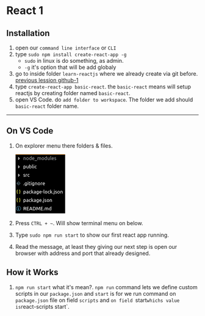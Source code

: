 # React 1

## Installation

1. open our `command line interface` or `CLI`
2. type `sudo npm install create-react-app -g`
      * `sudo` in linux is do something, as admin.
      * `-g` it's option that will be add globaly
3. go to inside folder `learn-reactjs` where we already create via git before. [previous lession github-1](./../github-1/README.md)
4. type `create-react-app basic-react`. the `basic-react` means will setup reactjs by creating folder named `basic-react`.
5. open VS Code. do `add folder to workspace`. The folder we add should `basic-react` folder name.

--- 

## On VS Code

1. On explorer menu there folders & files.
    
    ![](./assets/folders_files.png)

2. Press `CTRL + ~`. Will show terminal menu on below.
3. Type `sudo npm run start` to show our first react app running.
4. Read the message, at least they giving our next step is open our browser with address and port that already designed.

## How it Works

1. `npm run start` what it's mean?. 
   `npm run` command lets we define custom scripts in our `package.json` and `start` is for we run command on `package.json` file on field `scripts` and `on field `start` whichs value is `react-scripts start`.


<!-- ### References

- [`create-react-app`](https://npm.im/create-react-app) installer
- ▢ React Component `class` vs stateless component
  - Building blocks of React, `react`, `react-dom`
  - Import modules or another components
  - JSX `className` vs HTML `class`
  - `state`, `setState`, `getState`
    - initial state vs changed state
  - `props`, `propTypes`, and `defaultProps`
- ▢ React State
  - Passing state to child component
- ▢ React Props
  - Get props from parent component
- ▢ React Render
  - Display `state`/`props`/`variable` inside `render` function
  - Handle `undefined` or unstructured variable with condtional `if`/`||`
  - Conditional rendering
  - Looped rendering using `map`/`filter`
- ▢ React Method
  - `.bind(this)` in constructor
- ▢ React Toolkit
  - Component and virtual DOM
  - Editor Packages: `react`, `jsx`
  - Browser Extensions: React DevTools
- ▢ React Trivia
  - Complete lifecycle of a component
  - Element naming
  - Class-based components
  - Stateless functional components
  - Component-based development
  - Parent and child relationship between components

---

## React JSX

JSX commonly looks like this. It looks like combining HTML inside JavaScript. But in reality, they're just an alternative way to write JavaScript functions.

in JSX:

```js
return (
  <div>
    <h1 className="app-title">App Name</h1>
    <p>{todoList}</p>
  </div>
)
```

---

`create-react-app` project structure:

```sh
.
├── node_modules
├── package.json
├── public
│   ├── favicon.ico
│   ├── index.html
│   └── manifest.json
├── README.md
├── src
│   ├── App.css
│   ├── App.js
│   ├── App.test.js
│   ├── index.css
│   ├── index.js
│   ├── logo.svg
│   └── registerServiceWorker.js
└── yarn.lock
```

Take a look in the `package.json`.

```json
"scripts": {
  "start": "react-scripts start",
  "build": "react-scripts build",
  "test": "react-scripts test --env=jsdom",
  "eject": "react-scripts eject"
}
```

The `react-scripts` in the installer here actually contains:

- webpack module bundler
- Babel JavaScript transpiler

So in the beginning, we don't have to worry to config those, in order to just learn React essentials.

### References

- [`create-react-app`](https://npm.im/create-react-app) installer
- [webpack](https://webpack.js.org)
- [`babel` plugin: `transform-react-jsx`](https://babeljs.io/docs/plugins/transform-react-jsx)

---

## React Components

Building blocks of React:

`react` and `react-dom` are separated modules that we usually use for the web version of React app.

Therefore, if there's other UI library that want to be used with React outside of web browser and DOM, we can use other modules such as `react-native`, `react-native-web`, or `react-vr`.

### References

- [`react`](https://npm.im/react)
- [`react-dom`](https://npm.im/react-dom)
- [`react-native`](https://npm.im/react-native)
- [`react-native-web`](https://npm.im/react-native-web)
- [`react-vr`](https://npm.im/react-vr)

---

## React Lifecycle

React has some important lifecycles that determine the condition when the app is running:

- `componentWillMount`
- `render`
- `componentDidMount`

---

## React Data

Import modules or another components

JSX `className` vs HTML `class`

`state`, `setState`, `getState`

initial state (`this.state`) vs changed state (`this.setState()`)

`props`, `propTypes`, and `defaultProps`

`props` can be accessed in the children component like so:

```jsx
<div index={props.index}>{props.children}</div>
```

## React State

Passing state to child component

---

## React Props

Props as a static data medium that passed in from component to component.

We can get `props` from parent component then use it in child component as `props` or `props.children`

---

## React Render

Display `state`/`props`/`variable` inside `render` function

Handle `undefined` or unstructured variable with condtional `if`/`||`

Conditional rendering

Looped rendering using `map`/`filter`

---

## React Stateless Component

React component can use modern `class` or just a `function` (stateless component).

---

## React Method

Custom method and `.bind(this)` in constructor.

```jsx
class Name extends React.Component {
  constructor(props) {
    super(props)

    this.actionName = this.actionName.bind(this)
  }

  actionName() {
    console.log("Action!")
  }

  render() {
    return <div onClick={this.actionName}>Box</div>
  }
}
```

If we want to use a parameter in the method, don't call it directly.

```jsx
/* do this */
;<div
  onClick={() => {
    this.actionName(param)
  }}
/>

/* not this */
;<div onClick={this.actionName(param)} />
```

--- -->

<!-- ## React Toolkit

Browser Extensions:

- [React Developer Tools](https://github.com/facebook/react-devtools)
  - [React Developer Tools Chrome Extension](https://chrome.google.com/webstore/detail/react-developer-tools/fmkadmapgofadopljbjfkapdkoienihi)
- [React Sight - Live view of the component hierarchy tree of your React application](https://github.com/React-Sight/React-Sight)
  - [React Sight Chrome Extension](https://chrome.google.com/webstore/detail/react-sight/aalppolilappfakpmdfdkpppdnhpgifn)

---

## React Trivia

Component-based design and development.

Each component has a [complete lifecycle](https://reactjs.org/docs/react-component.html) we can use. Complete guide is in [Component Lifecycle Simulators](https://reactarmory.com/guides/lifecycle-simulators)

Element and component naming in React should follow `TitleCase` convention instead of `camelCase` or `lowercase` only. So we should use `ComponentName.js` and `class ComponentName {}`

Class-based components vs Stateless functional components.

Parent and child relationship between components.

Build system with Webpack.

Transpilation with Babel.

--- -->

<!-- ## Glossary

- JSX — Allows us to write HTML like syntax which gets transformed to lightweightJavaScript objects.
- Virtual DOM — A JavaScript representation of the actual DOM.
- `React.Component` — The way in which you create a new component.
- `render` (method) — Describes what the UI will look like for the particular component.
- `ReactDOM.render` — Renders a React component to a DOM node.
- `state` — The internal data store (object) of a component.
- `constructor` (`this.state`) - The way in which you establish the initial state of a component.
- `setState` — A helper method used for updating the state of a component and re-rendering the UI
- `props` — The data which is passed to the child component from the parent component.
- `propTypes` — Allows you to control the presence, or types of certain props passed to the child component.
- `defaultProps` — Allows you to set default props for your component. -->

<!-- ### Component LifeCycle

- `componentWillMount` — Fired before the component mounted/rendered
- `render` - Fired when the actual UI mounted/rendered/changed
- `componentDidMount` — Fired after the component mounted
- `componentWillUnmount` — Fired before the component will unmount
- `getDerivedStateFromProps` - Fired when the component mounts and whenever the props change. Used to update the state of a component when its props change -->

<!-- ### Event Handling with Custom Method

- `onClick`
- `onSubmit`
- `onChange`

When using onEventHandler like those, keep in mind if you want to use the method with a parameter or not. The usage are a bit different.

Wihout parameter, we don't call the function directly:

```js
<button onClick={this.actionName} />
```

With parameter, we call the function directly so we need to wrap it inside a function:

```js
<button
  onClick={() => {
    this.actionName(param)
  }}
/>
``` -->